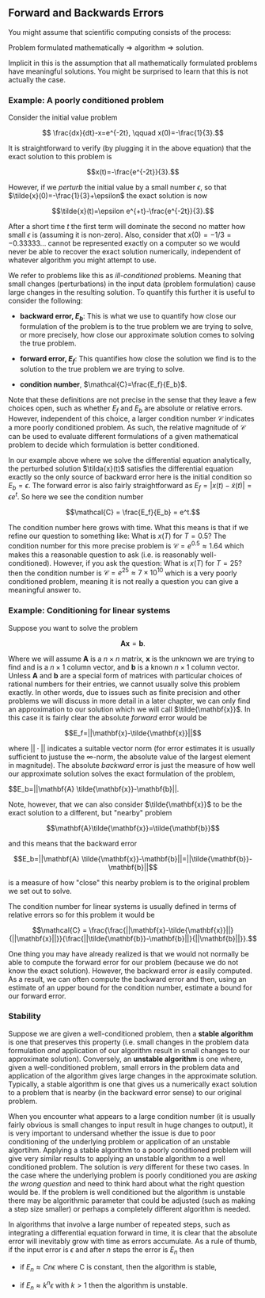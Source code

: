 ## Forward and Backwards Errors

You might assume that scientific computing consists of the process:  

Problem formulated mathematically $\Rightarrow$ algorithm $\Rightarrow$ solution.  

Implicit in this is the assumption that all mathematically formulated problems have meaningful solutions.  You might be surprised to learn that this is not actually the case.

### Example: A poorly conditioned problem

Consider the initial value problem  

$$ \frac{dx}{dt}-x=e^{-2t}, \qquad x(0)=-\frac{1}{3}.$$

It is straightforward to verify (by plugging it in the above equation) that the exact solution to this problem is  

$$x(t)=-\frac{e^{-2t}}{3}.$$

However, if we *perturb* the initial value by a small number $\epsilon$, so that $\tilde{x}(0)=-\frac{1}{3}+\epsilon$ the exact solution is now

$$\tilde{x}(t)=\epsilon e^{+t}-\frac{e^{-2t}}{3}.$$

After a short time $t$ the first term will dominate the second no matter how small $\epsilon$ is (assuming it is non-zero).  Also, consider that $x(0)=-1/3=-0.33333...$ cannot be represented exactly on a computer so we would never be able to recover the exact solution numerically, independent of whatever algorithm you might attempt to use.

We refer to problems like this as *ill-conditioned* problems.  Meaning that small changes (perturbations) in the input data (problem formulation) cause large changes in the resulting solution.  To quantify this further it is useful to consider the following:  

- **backward error, $E_b$**:  This is what we use to quantify how close our formulation of the problem is to the true problem we are trying to solve, or more precisely, how close our approximate solution comes to solving the true problem.

- **forward error, $E_f$**:  This quantifies how close the solution we find is to the solution to the true problem we are trying to solve.  

- **condition number**, $\mathcal{C}=\frac{E_f}{E_b}$.

Note that these definitions are not precise in the sense that they leave a few choices open, such as whether $E_f$ and $E_b$ are absolute or relative errors.  However, independent of this choice, a larger condition number $\mathcal{C}$ indicates a more poorly conditioned problem.  As such, the relative magnitude of $\mathcal{C}$ can be used to evaluate different formulations of a given mathematical problem to decide which formulation is better conditioned.

In our example above where we solve the differential equation analytically, the perturbed solution $\tilda{x}(t)$ satisfies the differential equation exactly so the only source of backward error here is the initial condition so $E_b=\epsilon$.  The forward error is also fairly straightforward as $E_f = |x(t)-\tilde{x}(t)| = \epsilon e^t$.  So here we see the condition number

$$\mathcal{C} =  \frac{E_f}{E_b} = e^t.$$

The condition number here grows with time.  What this means is that if we refine our question to something like: What is $x(T)$ for $T=0.5$?  The condition number for this more precise problem is $\mathcal{C}=e^{0.5}\approx 1.64$ which makes this a reasonable question to ask (i.e. is reasonably well-conditioned).  However, if you ask the question: What is $x(T)$ for $T=25$? then the condition number is $\mathcal{C}=e^{25} \approx 7\times 10^{10}$ which is a very poorly conditioned problem, meaning it is not really a question you can give a meaningful answer to.

### Example: Conditioning for linear systems

Suppose you want to solve the problem

$$\mathbf{A}\mathbf{x}=\mathbf{b}.$$

Where we will assume $\mathbf{A}$ is a $n\times n$ matrix, $\mathbf{x}$ is the unknown we are trying to find and is a $n\times 1$ column vector, and $\mathbf{b}$ is a known $n\times 1$ column vector.  Unless $\mathbf{A}$ and $\mathbf{b}$ are a special form of matrices with particular choices of rational numbers for their entries, we cannot usually solve this problem exactly.  In other words, due to issues such as finite precision and other problems we will discuss in more detail in a later chapter, we can only find an approximation to our solution which we will call $\tilde{\mathbf{x}}$.  In this case it is fairly clear the absolute *forward* error would be  

$$E_f=||\mathbf{x}-\tilde{\mathbf{x}}||$$

where $||\cdot||$ indicates a suitable vector norm (for error estimates it is usually sufficient to justuse the $\infty$-norm, the absolute value of the largest element in magnitude). The absolute *backward* error is just the measure of how well our approximate solution solves the exact formulation of the problem,  

$$E_b=||\mathbf{A} \tilde{\mathbf{x}}-\mathbf{b}||.  

Note, however, that we can also consider $\tilde{\mathbf{x}}$ to be the exact solution to a different, but "nearby" problem  

$$\mathbf{A}\tilde{\mathbf{x}}=\tilde{\mathbf{b}}$$  

and this means that the backward error  

$$E_b=||\mathbf{A} \tilde{\mathbf{x}}-\mathbf{b}||=||\tilde{\mathbf{b}}-\mathbf{b}||$$  

is a measure of how "close" this nearby problem is to the original problem we set out to solve.

The condition number for linear systems is usually defined in terms of relative errors so for this problem it would be

$$\mathcal{C} = \frac{\frac{||\mathbf{x}-\tilde{\mathbf{x}}||}{||\mathbf{x}||}}{\frac{||\tilde{\mathbf{b}}-\mathbf{b}||}{||\mathbf{b}||}}.$$

One thing you may have already realized is that we would not normally be able to compute the forward error for our problem (because we do not know the exact solution).  However, the backward error *is* easily computed.  As a result, we can often compute the backward error and then, using an estimate of an upper bound for the condition number, estimate a bound for our forward error.


### Stability

Suppose we are given a well-conditioned problem, then a **stable algorithm** is one that preserves this property (i.e. small changes in the problem data formulation *and* application of our algorithm result in small changes to our approximate solution).  Conversely, an **unstable algorithm** is one where, given a well-conditioned problem, small errors in the problem data and application of the algorithm gives large changes in the approximate solution.  Typically, a stable algorithm is one that gives us a numerically exact solution to a problem that is nearby (in the backward error sense) to our original problem.

When you encounter what appears to a large condition number (it is usually fairly obvious is small changes to input result in huge changes to output), it is very important to undersand whether the issue is due to poor conditioning of the underlying problem or application of an unstable algortihm.  Applying a stable algorithm to a poorly conditioned problem will give very similar results to applying an unstable algorithm to a well conditioned problem.  The solution is *very* different for these two cases.  In the case where the underlying problem is poorly conditioned you are *asking the wrong question* and need to think hard about what the right question would be.  If the problem is well conditioned but the algorithm is unstable there may be algorithmic parameter that could be adjusted (such as making a step size smaller) or perhaps a completely different algorithm is needed.

In algorithms that involve a large number of repeated steps, such as integrating a differential equation forward in time, it is clear that the absolute error will inevitably grow with time as errors accumulate.  As a rule of thumb, if the input error is $\epsilon$ and after $n$ steps the error is $E_n$ then  

- if $E_n \approx C n \epsilon$ where C is constant, then the algorithm is stable,

- if $E_n \approx k^n \epsilon$ with $k>1$ then the algorithm is unstable.







